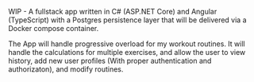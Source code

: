 WIP - A fullstack app written in C# (ASP.NET Core) and Angular (TypeScript) with a Postgres persistence layer that will be delivered via a Docker compose container. 

The App will handle progressive overload for my workout routines. It will handle the calculations for multiple exercises, and allow the user to view history, add new user profiles (With proper authentication and authorizaton), and modify routines.
